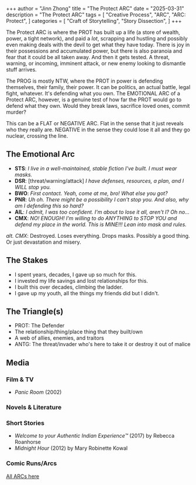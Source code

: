 +++
author = "Jinn Zhong"
title = "The Protect ARC"
date = "2025-03-31"
description = "The Protect ARC"
tags = [
   "Creative Process",
   "ARC",
   "ARC: Protect",
]
categories = [
   "Craft of Storytelling",
   "Story Dissection",
]
+++

The Protect ARC is where the PROT has built up a life (a store of wealth, power, a tight network), and paid a _lot_, scrapping and hustling and possibly even making deals with the devil to get what they have today. There is joy in their possessions and accumulated power, but there is also paranoia and fear that it could be all taken away. And then it gets tested. A threat, warning, or incoming, imminent attack, or new enemy looking to dismantle stuff arrives.

The PROG is mostly NTW, where the PROT in power is defending themselves, their family, their power. It can be politics, an actual battle, legal fight, whatever. It's defending what you own. The EMOTIONAL ARC of a Protect ARC, however, is a genuine test of how far the PROT would go to defend what they own. Would they break laws, sacrifice loved ones, commit murder?

This can be a FLAT or NEGATIVE ARC. Flat in the sense that it just reveals who they really are. NEGATIVE in the sense they could lose it all and they go nuclear, crossing the line.


## The Emotional Arc

* **STS**: _I live in a well-maintained, stable fiction I've built. I must wear masks._
* **DSR**: [threat/warning/attack] _I have defenses, resources, a plan, and I WILL stop you._
* **BWO**: _First contact. Yeah, come at me, bro! What else you got?_
* **PNR**: _Uh oh. There might be a possibility I can't stop you. And also, why am I defending this so hard?_
* **AIL**: _I admit, I was too confident. I'm about to lose it all, aren't I? Oh no..._
* **CMX**: _NO! ENOUGH! I'm willing to do ANYTHING to STOP YOU and defend my place in the world. This is MINE!!! Lean into mask and rules._

_alt. CMX_: Destroyed. Loses everything. Drops masks. Possibly a good thing. Or just devastation and misery.

## The Stakes

* I spent years, decades, I gave up so much for this.
* I invested my life savings and lost relationships for this.
* I built this over decades, climbing the ladder.
* I gave up my youth, all the things my friends did but I didn't.

## The Triangle(s)

* PROT: The Defender
* The relationship/thing/place thing that they built/own
* A web of allies, enemies, and traitors
* ANTG: The threat/invader who's here to take it or destroy it out of malice


## Media

### Film & TV
* _Panic Room_ (2002)


### Novels & Literature



### Short Stories
* _Welcome to your Authentic Indian Experience&trade;_ (2017) by Rebecca Roanhorse
* _Midnight Hour_ (2012) by Mary Robinette Kowal

### Comic Runs/Arcs



[All ARCs here](https://journal.jinnzhong.com/tags/arc)
